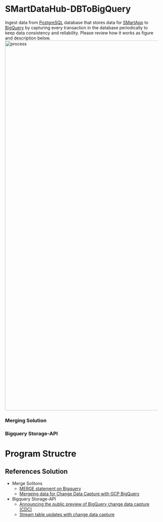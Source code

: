 # SMartDataHub-DBToBigQuery
Ingest data from [PostgreSQL](https://www.postgresql.org/) database that stores  data for [SMartApp](https://github.com/technqvi/SMartApp)  to [BigQuery](https://cloud.google.com/bigquery?hl=en) by capturing every transaction in the database periodically to keep data consistency and reliability. Please review how it works as figure and description below.
 <img width="1214" alt="process" src="https://github.com/technqvi/SMartDataHub-DBToBigQuery/assets/38780060/9807ceb9-fb0c-47b8-9015-37e668223dd0">
### Merging Solution
### Bigquery Storage-API



# Program Structre


## References Solution
* Merge Solitons
  * [MERGE statement on Bigquery](https://cloud.google.com/bigquery/docs/using-dml-with-partitioned-tables#using_a_merge_statement)
  * [Mergeing data for Change Data Capture with GCP BigQuery](https://nileshk611.medium.com/change-data-capture-with-gcp-bigquery-6b09aec400bc)
* Bigquery Storage-API
  * [Announcing the public preview of BigQuery change data capture (CDC)](https://cloud.google.com/blog/products/data-analytics/bigquery-gains-change-data-capture-functionality)
  * [Stream table updates with change data capture](https://cloud.google.com/bigquery/docs/change-data-capture)
